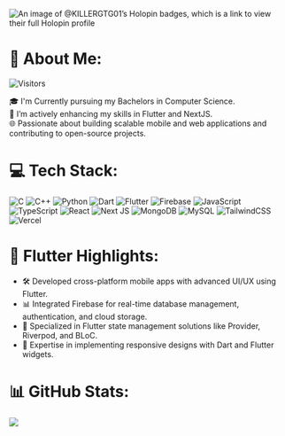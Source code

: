 ![An image of @KILLERGTG01’s Holopin badges, which is a link to view their full Holopin profile](https://holopin.me/killergtg01)


# 💫 About Me:
![Visitors](https://api.visitorbadge.io/api/visitors?path=https%3A%2F%2Fgithub.com%2FKILLERGTG01&label=Visitors&countColor=%23263759)



🎓 I'm Currently pursuing my Bachelors in Computer Science.  
📱 I’m actively enhancing my skills in Flutter and NextJS.  
🌐 Passionate about building scalable mobile and web applications and contributing to open-source projects.  

# 💻 Tech Stack:
![C](https://img.shields.io/badge/c-%2300599C.svg?style=for-the-badge&logo=c&logoColor=white)
![C++](https://img.shields.io/badge/c++-%2300599C.svg?style=for-the-badge&logo=c%2B%2B&logoColor=white)
![Python](https://img.shields.io/badge/python-3670A0?style=for-the-badge&logo=python&logoColor=ffdd54)
![Dart](https://img.shields.io/badge/dart-%230175C2.svg?style=for-the-badge&logo=dart&logoColor=white)
![Flutter](https://img.shields.io/badge/Flutter-%2302569B.svg?style=for-the-badge&logo=Flutter&logoColor=white)
![Firebase](https://img.shields.io/badge/firebase-%23039BE5.svg?style=for-the-badge&logo=firebase)
![JavaScript](https://img.shields.io/badge/javascript-%23323330.svg?style=for-the-badge&logo=javascript&logoColor=%23F7DF1E)
![TypeScript](https://img.shields.io/badge/typescript-%23007ACC.svg?style=for-the-badge&logo=typescript&logoColor=white)
![React](https://img.shields.io/badge/react-%2320232a.svg?style=for-the-badge&logo=react&logoColor=%2361DAFB)
![Next JS](https://img.shields.io/badge/Next-black?style=for-the-badge&logo=next.js&logoColor=white)
![MongoDB](https://img.shields.io/badge/MongoDB-%234ea94b.svg?style=for-the-badge&logo=mongodb&logoColor=white)
![MySQL](https://img.shields.io/badge/mysql-4479A1.svg?style=for-the-badge&logo=mysql&logoColor=white)
![TailwindCSS](https://img.shields.io/badge/tailwindcss-%2338B2AC.svg?style=for-the-badge&logo=tailwind-css&logoColor=white)
![Vercel](https://img.shields.io/badge/vercel-%23000000.svg?style=for-the-badge&logo=vercel&logoColor=white)

# 📱 Flutter Highlights:
- 🛠️ Developed cross-platform mobile apps with advanced UI/UX using Flutter.
- 📊 Integrated Firebase for real-time database management, authentication, and cloud storage.
- 📱 Specialized in Flutter state management solutions like Provider, Riverpod, and BLoC.
- 🎨 Expertise in implementing responsive designs with Dart and Flutter widgets.

# 📊 GitHub Stats:
<img src="https://github-readme-activity-graph.vercel.app/graph?username=KILLERGTG01&bg_color=0d1116&color=ffffff&line=3dd687&point=ffffff&area=true&hide_border=true"/>

